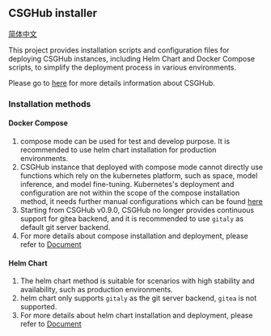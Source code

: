 ## CSGHub installer

[简体中文](./docs/cn/csghub_installer.md)

This project provides installation scripts and configuration files for deploying CSGHub instances, including Helm Chart and Docker Compose scripts, to simplify the deployment process in various environments. 

Please go to [here](https://github.com/OpenCSGs/csghub) for more details information about CSGHub.

### Installation methods 
#### Docker Compose
1. compose mode can be used for test and develop purpose. It is recommended to use helm chart installation for production environments.
1. CSGHub instance that deployed with compose mode cannot directly use functions which rely on the kubernetes platform, such as space, model inference, and model fine-tuning. Kubernetes's deployment and configuration are not within the scope of the compose installation method, it needs further manual configurations which can be found [here](./docker-compose/csghub/README.md#configure-kubernetes)
1. Starting from CSGHub v0.9.0, CSGHub no longer provides continuous support for gitea backend, and it is recommended to use `gitaly` as default git server backend.
1. For more details about compose installation and deployment, please refer to [Document](./docker-compose/csghub/README.md)

#### Helm Chart
1. The helm chart method is suitable for scenarios with high stability and availability, such as production environments.
1. helm chart only supports `gitaly` as the git server backend,  `gitea` is not supported.
1. For more details about helm chart installation and deployment, please refer to [Document](./csghub-installer/README.md)
